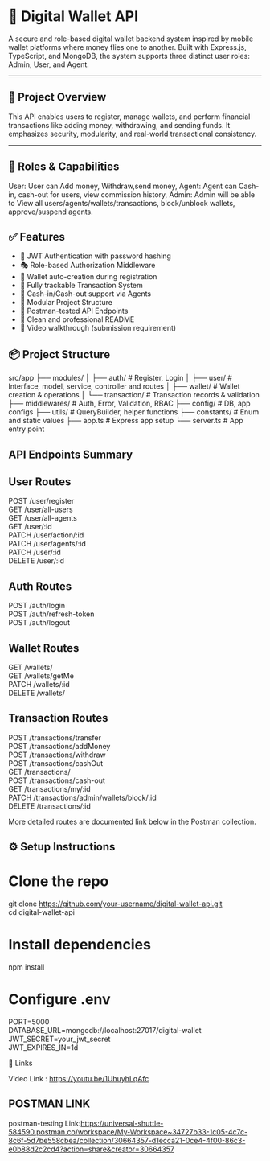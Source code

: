 # 💸 Digital Wallet API

A secure and role-based digital wallet backend system inspired by mobile wallet platforms where money flies one to another. Built with Express.js, TypeScript, and MongoDB, the system supports three distinct user roles: Admin, User, and Agent.

---

## 🎯 Project Overview

This API enables users to register, manage wallets, and perform financial transactions like adding money, withdrawing, and sending funds. It emphasizes security, modularity, and real-world transactional consistency.

---

## 🔑 Roles & Capabilities

User: User can Add money, Withdraw,send money,
Agent: Agent can Cash-in, cash-out for users, view commission history,
Admin: Admin will be able to View all users/agents/wallets/transactions, block/unblock wallets, approve/suspend agents.

## ✅ Features

- 🔐 JWT Authentication with password hashing
- 🎭 Role-based Authorization Middleware
- 🏦 Wallet auto-creation during registration
- 🔁 Fully trackable Transaction System
- 💸 Cash-in/Cash-out support via Agents
- 🧱 Modular Project Structure
- 🧪 Postman-tested API Endpoints
- 📄 Clean and professional README
- 🎥 Video walkthrough (submission requirement)

## 📦 Project Structure

src/app
├── modules/
│ ├── auth/ # Register, Login
│ ├── user/ # Interface, model, service, controller and routes
│ ├── wallet/ # Wallet creation & operations
│ └── transaction/ # Transaction records & validation
├── middlewares/ # Auth, Error, Validation, RBAC
├── config/ # DB, app configs
├── utils/ # QueryBuilder, helper functions
├── constants/ # Enum and static values
├── app.ts # Express app setup
└── server.ts # App entry point

## API Endpoints Summary

## User Routes

POST /user/register  
GET /user/all-users  
GET /user/all-agents  
GET /user/:id  
PATCH /user/action/:id  
PATCH /user/agents/:id  
PATCH /user/:id  
DELETE /user/:id

## Auth Routes

POST /auth/login  
POST /auth/refresh-token  
POST /auth/logout

## Wallet Routes

GET /wallets/  
GET /wallets/getMe  
PATCH /wallets/:id  
DELETE /wallets/

## Transaction Routes

POST /transactions/transfer  
POST /transactions/addMoney  
POST /transactions/withdraw  
POST /transactions/cashOut  
GET /transactions/  
POST /transactions/cash-out  
GET /transactions/my/:id  
PATCH /transactions/admin/wallets/block/:id  
DELETE /transactions/:id

More detailed routes are documented link below in the Postman collection.

## ⚙️ Setup Instructions

# Clone the repo

git clone https://github.com/your-username/digital-wallet-api.git  
cd digital-wallet-api

# Install dependencies

npm install

# Configure .env

PORT=5000  
DATABASE_URL=mongodb://localhost:27017/digital-wallet  
JWT_SECRET=your_jwt_secret  
JWT_EXPIRES_IN=1d

🔗 Links

Video Link : https://youtu.be/1UhuyhLqAfc

## POSTMAN LINK

postman-testing Link:https://universal-shuttle-584590.postman.co/workspace/My-Workspace~34727b33-1c05-4c7c-8c6f-5d7be558cbea/collection/30664357-d1ecca21-0ce4-4f00-86c3-e0b88d2c2cd4?action=share&creator=30664357

```

```

